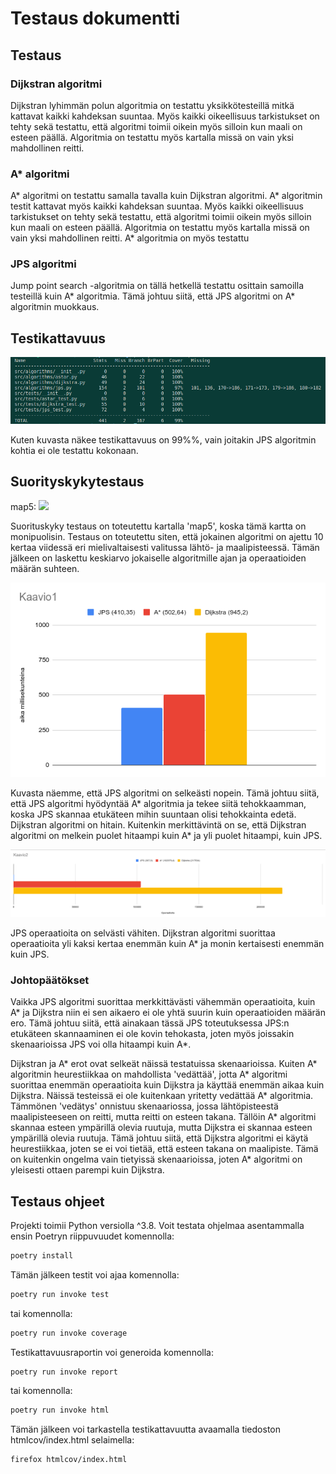 # Testaus dokumentti

## Testaus

### Dijkstran algoritmi

Dijkstran lyhimmän polun algoritmia on testattu yksikkötesteillä mitkä kattavat kaikki kahdeksan suuntaa. Myös kaikki oikeellisuus tarkistukset on tehty sekä testattu, että algoritmi toimii oikein myös silloin kun maali on esteen päällä. Algoritmia on testattu myös kartalla missä on vain yksi mahdollinen reitti.

### A* algoritmi

A* algoritmi on testattu samalla tavalla kuin Dijkstran algoritmi. A* algoritmin testit kattavat myös kaikki kahdeksan suuntaa. Myös kaikki oikeellisuus tarkistukset on tehty sekä testattu, että algoritmi toimii oikein myös silloin kun maali on esteen päällä. Algoritmia on testattu myös kartalla missä on vain yksi mahdollinen reitti. A* algoritmia on myös testattu 

### JPS algoritmi

Jump point search -algoritmia on tällä hetkellä testattu osittain samoilla testeillä kuin A* algoritmia. Tämä johtuu siitä, että JPS algoritmi on A* algoritmin muokkaus.

## Testikattavuus

![image info](./images/test_coverage.png)

Kuten kuvasta näkee testikattavuus on 99%%, vain joitakin JPS algoritmin kohtia ei ole testattu kokonaan. 

## Suorityskykytestaus

map5: <img src="https://github.com/tfhuhtal/pathfinding/blob/main/pathfindig/maps/map5.png" width="250">

Suorituskyky testaus on toteutettu kartalla 'map5', koska tämä kartta on monipuolisin. Testaus on toteutettu siten, että jokainen algoritmi on ajettu 10 kertaa viidessä eri mielivaltaisesti valitussa lähtö- ja maalipisteessä. Tämän jälkeen on laskettu keskiarvo jokaiselle algoritmille ajan ja operaatioiden määrän suhteen.

![image info](./images/chart1.png)

Kuvasta näemme, että JPS algoritmi on selkeästi nopein. Tämä johtuu siitä, että JPS algoritmi hyödyntää A* algoritmia ja tekee siitä tehokkaamman, koska JPS skannaa etukäteen mihin suuntaan olisi tehokkainta edetä. Dijkstran algoritmi on hitain. Kuitenkin merkittävintä on se, että Dijkstran algoritmi on melkein puolet hitaampi kuin A* ja yli puolet hitaampi, kuin JPS.

![image info](./images/chart2.png)

JPS operaatioita on selvästi vähiten. Dijkstran algoritmi suorittaa operaatioita yli kaksi kertaa enemmän kuin A* ja monin kertaisesti enemmän kuin JPS.

### Johtopäätökset

Vaikka JPS algoritmi suorittaa merkkittävästi vähemmän operaatioita, kuin A* ja Dijkstra niin ei sen aikaero ei ole yhtä suurin kuin operaatioiden määrän ero. Tämä johtuu siitä, että ainakaan tässä JPS toteutuksessa JPS:n etukäteen skannaaminen ei ole kovin tehokasta, joten myös joissakin skenaarioissa JPS voi olla hitaampi kuin A*.

Dijkstran ja A* erot ovat selkeät näissä testatuissa skenaarioissa. Kuiten A* algoritmin heurestiikkaa on mahdollista 'vedättää', jotta A* algoritmi suorittaa enemmän operaatioita kuin Dijkstra ja käyttää enemmän aikaa kuin Dijkstra. Näissä testeissä ei ole kuitenkaan yritetty vedättää A* algoritmia.
Tämmönen 'vedätys' onnistuu skenaariossa, jossa lähtöpisteestä maalipisteeseen on reitti, mutta reitti on esteen takana. Tällöin A* algoritmi skannaa esteen ympärillä olevia ruutuja, mutta Dijkstra ei skannaa esteen ympärillä olevia ruutuja. Tämä johtuu siitä, että Dijkstra algoritmi ei käytä heurestiikkaa, joten se ei voi tietää, että esteen takana on maalipiste. Tämä on kuitenkin ongelma vain tietyissä skenaarioissa, joten A* algoritmi on yleisesti ottaen parempi kuin Dijkstra.

## Testaus ohjeet

Projekti toimii Python versiolla ^3.8. Voit testata ohjelmaa asentammalla ensin Poetryn riippuvuudet komennolla:
```bash
poetry install
```
Tämän jälkeen testit voi ajaa komennolla:
```bash
poetry run invoke test
```
tai komennolla:
```bash
poetry run invoke coverage
```
Testikattavuusraportin voi generoida komennolla:
```bash
poetry run invoke report
```
tai komennolla:
```bash
poetry run invoke html
```
Tämän jälkeen voi tarkastella testikattavuutta avaamalla tiedoston htmlcov/index.html selaimella:

```bash
firefox htmlcov/index.html
```

